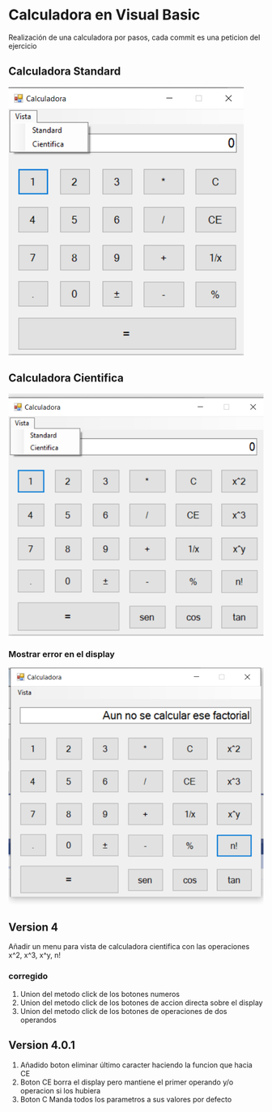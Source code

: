 # Calculadora en Visual Basic

Realización de una calculadora por pasos, cada commit es una peticion del ejercicio

## Calculadora Standard

![Screenshot](CalcStandard.png)

## Calculadora Cientifica

![Screenshot](CalcCientifica.png)

### Mostrar error en el display

![Screenshot](CalcError.png)

## Version 4

Añadir un menu para vista de calculadora cientifica con las operaciones x^2, x^3, x^y, n!

### corregido

1) Union del metodo click de los botones numeros
2) Union del metodo click de los botones de accion directa sobre el display
3) Union del metodo click de los botones de operaciones de dos operandos

## Version 4.0.1

1) Añadido boton eliminar último caracter haciendo la funcion que hacia CE
2) Boton CE borra el display pero mantiene el primer operando y/o operacion si los hubiera
3) Boton C Manda todos los parametros a sus valores por defecto